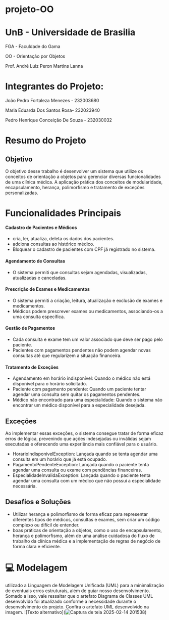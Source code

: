 # projeto-OO
# UnB - Universidade de Brasilia

FGA - Faculdade do Gama

OO - Orientação por Objetos

Prof. André Luiz Peron Martins Lanna

# Integrantes do Projeto:

João Pedro Fortaleza Menezes - 232003680

Maria Eduarda Dos Santos Rosa- 232023940

Pedro Henrique Conceição De Souza - 232030032

# Resumo do Projeto
## Objetivo
O objetivo desse trabalho é desenvolver um sistema que utilize os conceitos de orientação a objetos para gerenciar diversas funcionalidades de uma clínica médica. A aplicação prática dos conceitos de modularidade, encapsulamento, herança, polimorfismo e tratamento de exceções personalizadas.




# Funcionalidades Principais
#### Cadastro de Pacientes e Médicos
- cria, ler, atualiza, deleta os dados dos pacientes.
- adciona consultas ao histórico médico.
- Bloquear o cadastro de pacientes com CPF já registrado no sistema.
#### Agendamento de Consultas
- O sistema permiti que consultas sejam agendadas, visualizadas, atualizadas e canceladas.
#### Prescrição de Exames e Medicamentos
- O sistema permiti a criação, leitura, atualização e exclusão de exames e medicamentos.
- Médicos podem prescrever exames ou medicamentos, associando-os a uma consulta específica.
#### Gestão de Pagamentos
- Cada consulta e exame tem um valor associado que deve ser pago pelo paciente.
- Pacientes com pagamentos pendentes não podem agendar novas consultas até que regularizem a situação financeira.
#### Tratamento de Exceções
- Agendamento em horário indisponível: Quando o médico não está disponível para o horário solicitado.
- Paciente com pagamento pendente: Quando um paciente tentar agendar uma consulta sem quitar os pagamentos pendentes.
- Médico não encontrado para uma especialidade: Quando o sistema não encontrar um médico disponível para a especialidade desejada.
## Exceções
 Ao implementar essas exceções, o sistema consegue tratar de forma eficaz erros de lógica, prevenindo que ações indesejadas ou inválidas sejam executadas e oferecendo uma experiência mais confiável para o usuário.
 
   - HorarioIndisponivelException: Lançada quando se tenta agendar uma consulta em um horário que já está ocupado.
   - PagamentoPendenteException: Lançada quando o paciente tenta agendar uma consulta ou exame com pendências financeiras.
   - EspecialidadeInvalidaException: Lançada quando o paciente tenta agendar uma consulta com um médico que não possui a especialidade necessária.
## Desafios e Soluções
- Utilizar herança e polimorfismo de forma eficaz para representar diferentes tipos de médicos, consultas e exames, sem criar um código complexo ou difícil de entender.
- boas práticas de orientação a objetos, como o uso de encapsulamento, herança e polimorfismo, além de uma análise cuidadosa do fluxo de trabalho da clínica médica e a implementação de regras de negócio de forma clara e eficiente.
     
# 💻 Modelagem
utilizado a Linguagem de Modelagem Unificada (UML) para a minimalização de eventuais erros estruturais, além de guiar nosso desenvolvimento. Somado a isso, vale ressaltar que o artefato Diagrama de Classes UML desenvolvido foi atualizado conforme a necessidade durante o desenvolvimento do projeto. Confira o artefato UML desenvolvido na imagem.
![Texto alternativo](![Captura de tela 2025-02-14 201538](https://github.com/user-attachments/assets/7ef41835-3d66-4be0-ad6e-45fd6a57d31b))


  


     


